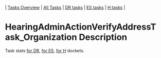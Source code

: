 | [Tasks Overview](../tasks-overview.md) | [All Tasks](../alltasks.md) | [DR tasks](../docket-DR/tasklist.md) | [ES tasks](../docket-ES/tasklist.md) | [H tasks](../docket-H/tasklist.md) |

# HearingAdminActionVerifyAddressTask_Organization Description

Task stats [for DR](../docket-DR/HearingAdminActionVerifyAddressTask_Organization.md), [for ES](../docket-ES/HearingAdminActionVerifyAddressTask_Organization.md), [for H](../docket-H/HearingAdminActionVerifyAddressTask_Organization.md) dockets.


